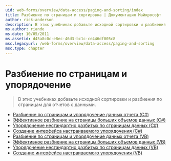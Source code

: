 ```yaml
---
uid: web-forms/overview/data-access/paging-and-sorting/index
title: Разбиение по страницам и сортировка | Документация Майкрософт
author: rick-anderson
description: В этих учебниках добавьте исходной сортировки и разбиения по страницам для отчетов с данными.
ms.author: riande
ms.date: 10/05/2011
ms.assetid: d45a8c0c-e8ec-46d3-bc1c-ce446df005c8
msc.legacyurl: /web-forms/overview/data-access/paging-and-sorting
msc.type: chapter
---
```

<a name="paging-and-sorting"></a>Разбиение по страницам и упорядочение
====================
> В этих учебниках добавьте исходной сортировки и разбиения по страницам для отчетов с данными.


- [Разбиение по страницам и упорядочение данных отчета (C#)](paging-and-sorting-report-data-cs.md)
- [Эффективное разбиение на страницы больших объемов данных (C#)](efficiently-paging-through-large-amounts-of-data-cs.md)
- [Упорядочение нестандартно разбитых по страницам данных (C#)](sorting-custom-paged-data-cs.md)
- [Создание интерфейса настраиваемого упорядочения (C#)](creating-a-customized-sorting-user-interface-cs.md)
- [Разбиение по страницам и упорядочение данных отчета (VB)](paging-and-sorting-report-data-vb.md)
- [Эффективное разбиение на страницы больших объемов данных (VB)](efficiently-paging-through-large-amounts-of-data-vb.md)
- [Упорядочение нестандартно разбитых по страницам данных (VB)](sorting-custom-paged-data-vb.md)
- [Создание интерфейса настраиваемого упорядочения (VB)](creating-a-customized-sorting-user-interface-vb.md)
